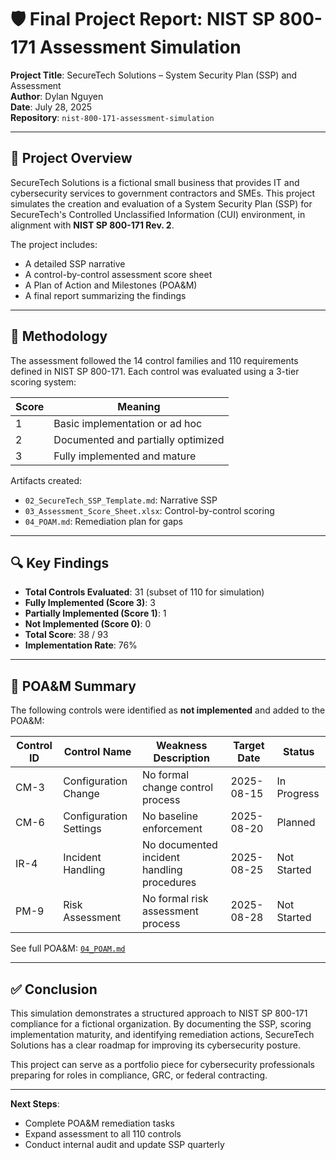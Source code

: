# 🛡️ Final Project Report: NIST SP 800-171 Assessment Simulation

**Project Title**: SecureTech Solutions – System Security Plan (SSP) and Assessment  
**Author**: Dylan Nguyen  
**Date**: July 28, 2025  
**Repository**: `nist-800-171-assessment-simulation`

---

## 📌 Project Overview

SecureTech Solutions is a fictional small business that provides IT and cybersecurity services to government contractors and SMEs. This project simulates the creation and evaluation of a System Security Plan (SSP) for SecureTech's Controlled Unclassified Information (CUI) environment, in alignment with **NIST SP 800-171 Rev. 2**.

The project includes:
- A detailed SSP narrative
- A control-by-control assessment score sheet
- A Plan of Action and Milestones (POA&M)
- A final report summarizing the findings

---

## 🧪 Methodology

The assessment followed the 14 control families and 110 requirements defined in NIST SP 800-171. Each control was evaluated using a 3-tier scoring system:

| Score | Meaning |
|-------|---------|
| 1     | Basic implementation or ad hoc |
| 2     | Documented and partially optimized |
| 3     | Fully implemented and mature |

Artifacts created:
- `02_SecureTech_SSP_Template.md`: Narrative SSP
- `03_Assessment_Score_Sheet.xlsx`: Control-by-control scoring
- `04_POAM.md`: Remediation plan for gaps

---

## 🔍 Key Findings

- **Total Controls Evaluated**: 31 (subset of 110 for simulation)
- **Fully Implemented (Score 3)**: 3
- **Partially Implemented (Score 1)**: 1
- **Not Implemented (Score 0)**: 0
- **Total Score**: 38 / 93
- **Implementation Rate**: 76%

---

## 🧱 POA&M Summary

The following controls were identified as **not implemented** and added to the POA&M:

| Control ID | Control Name                     | Weakness Description                        | Target Date  | Status       |
|------------|----------------------------------|---------------------------------------------|--------------|--------------|
| CM-3       | Configuration Change             | No formal change control process            | 2025-08-15   | In Progress  |
| CM-6       | Configuration Settings           | No baseline enforcement                     | 2025-08-20   | Planned      |
| IR-4       | Incident Handling                | No documented incident handling procedures  | 2025-08-25   | Not Started  |
| PM-9       | Risk Assessment                  | No formal risk assessment process           | 2025-08-28   | Not Started  |

See full POA&M: [`04_POAM.md`](04_POAM.md)

---

## ✅ Conclusion

This simulation demonstrates a structured approach to NIST SP 800-171 compliance for a fictional organization. By documenting the SSP, scoring implementation maturity, and identifying remediation actions, SecureTech Solutions has a clear roadmap for improving its cybersecurity posture.

This project can serve as a portfolio piece for cybersecurity professionals preparing for roles in compliance, GRC, or federal contracting.

---

**Next Steps**:
- Complete POA&M remediation tasks
- Expand assessment to all 110 controls
- Conduct internal audit and update SSP quarterly
